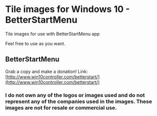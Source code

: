 # Tile images for Windows 10 - BetterStartMenu
Tile images for use with BetterStartMenu app

Feel free to use as you want.

## BetterStartMenu
Grab a copy and make a donation!
Link: [http://www.win10controller.com/betterstart/](http://www.win10controller.com/betterstart/)

### I do not own any of the logos or images used and do not represent any of the companies used in the images. These images are not for resale or commercial use.
